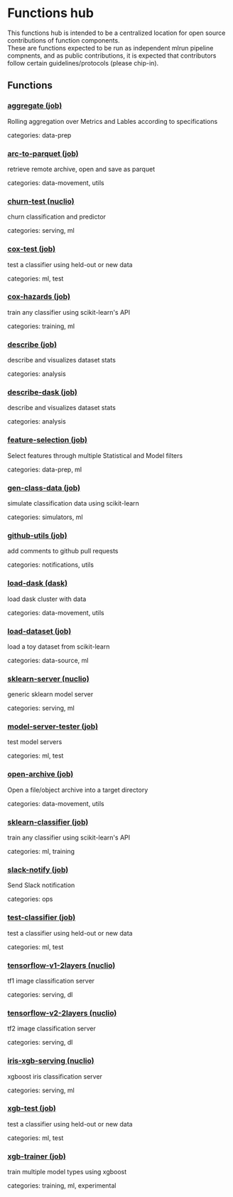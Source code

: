 # Functions hub 

This functions hub is intended to be a centralized location for open source contributions of function components.  
These are functions expected to be run as independent mlrun pipeline compnents, and as public contributions, 
it is expected that contributors follow certain guidelines/protocols (please chip-in).

## Functions


### [aggregate (job)](aggregate/aggregate.ipynb)

Rolling aggregation over Metrics and Lables according to specifications

categories: data-prep

### [arc-to-parquet (job)](arc_to_parquet/arc_to_parquet.ipynb)

retrieve remote archive, open and save as parquet

categories: data-movement, utils

### [churn-test (nuclio)](churn_server/churn_server.ipynb)

churn classification and predictor

categories: serving, ml

### [cox-test (job)](coxph_test/coxph_test.ipynb)

test a classifier using held-out or new data

categories: ml, test

### [cox-hazards (job)](coxph_trainer/coxph_trainer.ipynb)

train any classifier using scikit-learn's API

categories: training, ml

### [describe (job)](describe/describe.ipynb)

describe and visualizes dataset stats

categories: analysis

### [describe-dask (job)](describe_dask/describe_dask.ipynb)

describe and visualizes dataset stats

categories: analysis

### [feature-selection (job)](feature_selection/feature_selection.ipynb)

Select features through multiple Statistical and Model filters

categories: data-prep, ml

### [gen-class-data (job)](gen_class_data/gen_class_data.ipynb)

simulate classification data using scikit-learn

categories: simulators, ml

### [github-utils (job)](github_utils/github_utils.ipynb)

add comments to github pull requests

categories: notifications, utils

### [load-dask (dask)](load_dask/load_dask.ipynb)

load dask cluster with data

categories: data-movement, utils

### [load-dataset (job)](load_dataset/load_dataset.ipynb)

load a toy dataset from scikit-learn

categories: data-source, ml

### [sklearn-server (nuclio)](model_server/model_server.ipynb)

generic sklearn model server

categories: serving, ml

### [model-server-tester (job)](model_server_tester/model_server_tester.ipynb)

test model servers

categories: ml, test

### [open-archive (job)](open_archive/open_archive.ipynb)

Open a file/object archive into a target directory

categories: data-movement, utils

### [sklearn-classifier (job)](sklearn_classifier/sklearn_classifier.ipynb)

train any classifier using scikit-learn's API

categories: ml, training

### [slack-notify (job)](slack_notify/slack_notify.ipynb)

Send Slack notification

categories: ops

### [test-classifier (job)](test_classifier/test_classifier.ipynb)

test a classifier using held-out or new data

categories: ml, test

### [tensorflow-v1-2layers (nuclio)](tf1_serving/tf1_serving.ipynb)

tf1 image classification server

categories: serving, dl

### [tensorflow-v2-2layers (nuclio)](tf2_serving/tf2_serving.ipynb)

tf2 image classification server

categories: serving, dl

### [iris-xgb-serving (nuclio)](xgb_serving/xgb_serving.ipynb)

xgboost iris classification server

categories: serving, ml

### [xgb-test (job)](xgb_test/xgb_test.ipynb)

test a classifier using held-out or new data

categories: ml, test

### [xgb-trainer (job)](xgb_trainer/xgb_trainer.ipynb)

train multiple model types using xgboost

categories: training, ml, experimental

